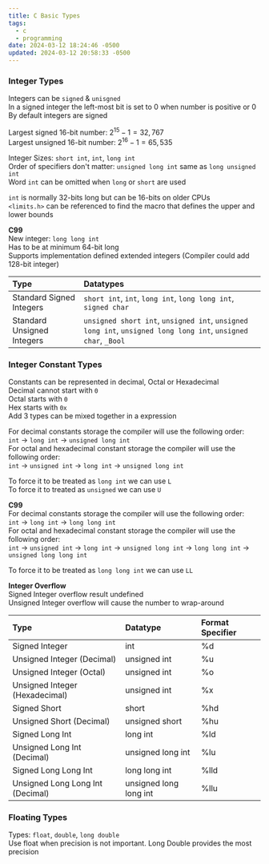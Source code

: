 ```yaml
---
title: C Basic Types
tags:
  - c
  - programming
date: 2024-03-12 18:24:46 -0500
updated: 2024-03-12 20:58:33 -0500
---
```


### Integer Types

Integers can be `signed` & `unisgned`  
In a signed integer the left-most bit is set to 0 when number is positive or 0  
By default integers are signed  

Largest signed 16-bit number: $2^{15} - 1 = 32,767$  
Largest unsigned 16-bit number: $2^{16} - 1 = 65,535$

Integer Sizes: `short int`, `int`, `long int`  
Order of specifiers don't matter: `unsigned long int` same as `long unsigned int`  
Word `int` can be omitted when `long` or `short` are used  

`int` is normally 32-bits long but can be 16-bits on older CPUs  
`<limits.h>` can be referenced to find the macro that defines the upper and lower bounds

**C99**  
New integer: `long long int`  
Has to be at minimum 64-bit long  
Supports implementation defined extended integers (Compiler could add 128-bit integer)

| Type                       | Datatypes                                                                                                     |
| :------------------------- | :------------------------------------------------------------------------------------------------------------ |
| Standard Signed Integers   | `short int`, `int`, `long int`, `long long int`, `signed char`                                                |
| Standard Unsigned Integers | `unsigned short int`, `unsigned int`, `unsigned long int`, `unsigned long long int`, `unsigned char`, `_Bool` |

### Integer Constant Types

Constants can be represented in decimal, Octal or Hexadecimal  
Decimal cannot start with `0`  
Octal starts with `0`  
Hex starts with `0x`  
Add 3 types can be mixed together in a expression  

For decimal constants storage the compiler will use the following order:  
`int` -> `long int` -> `unsigned long int`  
For octal and hexadecimal constant storage the compiler will use the following order:  
`int` -> `unsigned int` -> `long int` -> `unsigned long int`  

To force it to be treated as `long int` we can use `L`  
To force it to treated as `unsigned` we can use `U`

**C99**  
For decimal constants storage the compiler will use the following order:  
`int` -> `long int` -> `long long int`  
For octal and hexadecimal constant storage the compiler will use the following order:  
`int` -> `unsigned int` -> `long int` -> `unsigned long int`  -> `long long int` -> `unsigned long long int`  

To force it to be treated as `long long int` we can use `LL`  

**Integer Overflow**  
Signed Integer overflow result undefined  
Unsigned Integer overflow will cause the number to wrap-around


| Type                             | Datatype               | Format Specifier |
| :------------------------------- | :--------------------- | :--------------- |
| Signed Integer                   | int                    | %d               |
| Unsigned Integer (Decimal)       | unsigned int           | %u               |
| Unsigned Integer (Octal)         | unsigned int           | %o               |
| Unsigned Integer (Hexadecimal)   | unsigned int           | %x               |
| Signed Short                     | short                  | %hd              |
| Unsigned Short (Decimal)         | unsigned short         | %hu              |
| Signed Long Int                  | long int               | %ld              |
| Unsigned Long Int (Decimal)      | unsigned long int      | %lu              |
| Signed Long Long Int             | long long int          | %lld             |
| Unsigned Long Long Int (Decimal) | unsigned long long int | %llu             |

### Floating Types

Types: `float`, `double`, `long double`  
Use float when precision is not important. Long Double provides the most precision
